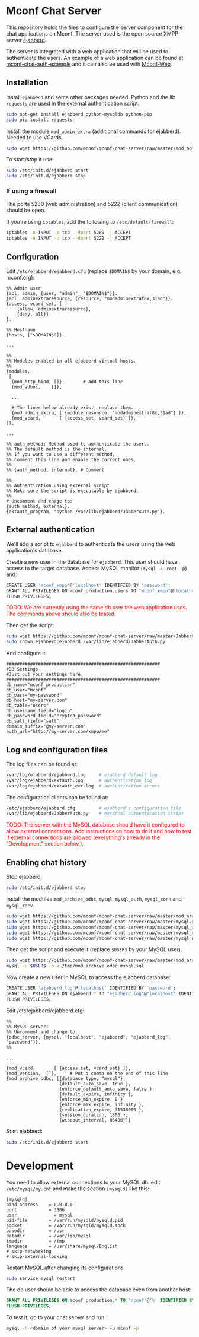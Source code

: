 Mconf Chat Server
=================

This repository holds the files to configure the server component for the chat applications on Mconf.
The server used is the open source XMPP server [ejabberd](http://www.ejabberd.im/).

The server is integrated with a web application that will be used to authenticate the users.
An example of a web application can be found at [mconf-chat-auth-example](https://github.com/mconf/mconf-chat-auth-example) and it can also be used with [Mconf-Web](https://github.com/mconf/mconf-web).


## Installation

Install `ejabberd` and some other packages needed. Python and the lib `requests` are used in the external authentication script.

```bash
sudo apt-get install ejabberd python-mysqldb python-pip
sudo pip install requests
```

Install the module `mod_admin_extra` (additional commands for ejabberd). Needed to use VCards.

```bash
sudo wget https://github.com/mconf/mconf-chat-server/raw/master/mod_admin_extra.beam -O /usr/lib/ejabberd/ebin/mod_admin_extra.beam
```

To start/stop it use:

```bash
sudo /etc/init.d/ejabberd start
sudo /etc/init.d/ejabberd stop
```

### If using a firewall

The ports 5280 (web administration) and 5222 (client communication) should be open.

If you're using `iptables`, add the following to `/etc/default/firewall`:

```bash
iptables -A INPUT -p tcp --dport 5280 -j ACCEPT
iptables -A INPUT -p tcp --dport 5222 -j ACCEPT
```


## Configuration

Edit `/etc/ejabberd/ejabberd.cfg` (replace `$DOMAIN$` by your domain, e.g. mconf.org):

```
%% Admin user
{acl, admin, {user, "admin", "$DOMAIN$"}}.
{acl, adminextraresource, {resource, "modadminextraf8x,31ad"}}.
{access, vcard_set, [
    {allow, adminextraresource},
    {deny, all}]
}.

%% Hostname
{hosts, ["$DOMAIN$"]}.

...

%%
%% Modules enabled in all ejabberd virtual hosts.
%%
{modules,
 [
  {mod_http_bind, []},       # Add this line
  {mod_adhoc,    []},

  ...

  # The lines below already exist, replace them.
  {mod_admin_extra, [ {module_resource, "modadminextraf8x,31ad"} ]},
  {mod_vcard,       [ {access_set, vcard_set} ]},
]}.

...

%% auth_method: Method used to authenticate the users.
%% The default method is the internal.
%% If you want to use a different method,
%% comment this line and enable the correct ones.
%%
%% {auth_method, internal}. # Comment

%%
%% Authentication using external script
%% Make sure the script is executable by ejabberd.
%%
# Uncomment and chage to:
{auth_method, external}.
{extauth_program, "python /var/lib/ejabberd/JabberAuth.py"}.
```


## External authentication

We'll add a script to `ejabberd` to authenticate the users using the web application's database.

Create a new user in the database for `ejabberd`. This user should have access to the target database.
Access MySQL monitor (`mysql -u root -p`) and:

```bash
CREATE USER 'mconf_xmpp'@'localhost' IDENTIFIED BY 'password';
GRANT ALL PRIVILEGES ON mconf_production.users TO "mconf_xmpp"@"localhost" IDENTIFIED BY "password";
FLUSH PRIVILEGES;
```

<font color=red>TODO: We are currently using the same db user the web application uses. The commands above should also be tested.</font>

Then get the script:

```bash
sudo wget https://github.com/mconf/mconf-chat-server/raw/master/JabberAuth.py -O /var/lib/ejabberd/JabberAuth.py
sudo chown ejabberd:ejabberd /var/lib/ejabberd/JabberAuth.py
```

And configure it:

```
##########################################################
#DB Settings
#Just put your settings here.
##########################################################
db_name="mconf_production"
db_user="mconf"
db_pass="my-password"
db_host="my-server.com"
db_table="users"
db_username_field="login"
db_password_field="crypted_password"
db_salt_field="salt"
domain_suffix="@my-server.com"
auth_url="http://my-server.com/xmpp/me"
```

## Log and configuration files

The log files can be found at:

```bash
/var/log/ejabberd/ejabberd.log     # ejabberd default log
/var/log/ejabberd/extauth.log      # authentication log
/var/log/ejabberd/extauth_err.log  # authentication errors
```

The configuration clients can be found at:

```bash
/etc/ejabberd/ejabberd.cfg         # ejabberd's configuration file
/var/lib/ejabberd/JabberAuth.py    # external authentication script
```

<font color=red>TODO: The server with the MySQL database should have it configured to allow external connections. Add instructions on how to do it and how to test if external connections are allowed (everything's already in the "Development" section below.).</font>


## Enabling chat history

Stop ejabberd:

```bash
sudo /etc/init.d/ejabberd stop
```

Install the modules `mod_archive_odbc`, `mysql`, `mysql_auth`, `mysql_conn` and `mysql_recv`.

```bash
sudo wget https://github.com/mconf/mconf-chat-server/raw/master/mod_archive_odbc.beam -O /usr/lib/ejabberd/ebin/mod_archive_odbc.beam
sudo wget https://github.com/mconf/mconf-chat-server/raw/master/mysql.beam -O /usr/lib/ejabberd/ebin/mysql.beam
sudo wget https://github.com/mconf/mconf-chat-server/raw/master/mysql_auth.beam -O /usr/lib/ejabberd/ebin/mysql_auth.beam
sudo wget https://github.com/mconf/mconf-chat-server/raw/master/mysql_conn.beam -O /usr/lib/ejabberd/ebin/mysql_conn.beam
sudo wget https://github.com/mconf/mconf-chat-server/raw/master/mysql_recv.beam -O /usr/lib/ejabberd/ebin/mysql_recv.beam
```

Then get the script and execute it (replace `$USER$` by your MySQL user).

```bash
sudo wget https://github.com/mconf/mconf-chat-server/raw/master/mod_archive_odbc_mysql.sql -O /tmp/mod_archive_odbc_mysql.sql
mysql -u $USER$ -p < /tmp/mod_archive_odbc_mysql.sql
```

Now create a new user in MySQL to access the ejabberd database:

```bash
CREATE USER 'ejabberd_log'@'localhost' IDENTIFIED BY 'password';
GRANT ALL PRIVILEGES ON ejabberd.* TO "ejabberd_log"@"localhost" IDENTIFIED BY "password";
FLUSH PRIVILEGES;
```

Edit /etc/ejabberd/ejabberd.cfg:

```
%%
%% MySQL server:
%% Uncomment and change to:
{odbc_server, {mysql, "localhost", "ejabberd", "ejabberd_log", "password"}}.
%%

...

{mod_vcard,       [ {access_set, vcard_set} ]},
{mod_version,  []},     # Put a comma on the end of this line
{mod_archive_odbc, [{database_type, "mysql"},
                    {default_auto_save, true },
                    {enforce_default_auto_save, false },
                    {default_expire, infinity },
                    {enforce_min_expire, 0 },
                    {enforce_max_expire, infinity },
                    {replication_expire, 31536000 },
                    {session_duration, 1800 },
                    {wipeout_interval, 86400}]}
```

Start ejabberd:

```bash
sudo /etc/init.d/ejabberd start
```


# Development

You need to allow external connections to your MySQL db: edit `/etc/mysql/my.cnf` and make the section `[mysqld]` like this:

```
[mysqld]
bind-address    = 0.0.0.0
port            = 3306
user              = mysql
pid-file        = /var/run/mysqld/mysqld.pid
socket          = /var/run/mysqld/mysqld.sock
basedir         = /usr
datadir         = /var/lib/mysql
tmpdir          = /tmp
language        = /usr/share/mysql/English
# skip-networking
# skip-external-locking
```

Restart MySQL after changing its configurations

```bash
sudo service mysql restart
```

The db user should be able to access the database even from another host:

```sql
GRANT ALL PRIVILEGES ON mconf_production.* TO 'mconf'@'%' IDENTIFIED BY '<password>' WITH GRANT OPTION;
FLUSH PRIVILEGES;
```

To test it, go to your chat server and run:

```bash
mysql -h <domain of your mysql server> -u mconf -p
```
